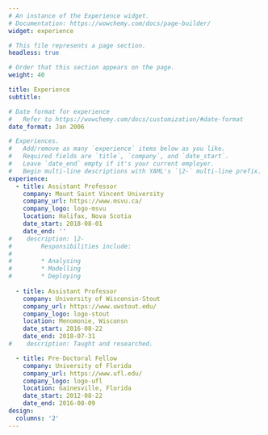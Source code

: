 ```yaml
---
# An instance of the Experience widget.
# Documentation: https://wowchemy.com/docs/page-builder/
widget: experience

# This file represents a page section.
headless: true

# Order that this section appears on the page.
weight: 40

title: Experience
subtitle:

# Date format for experience
#   Refer to https://wowchemy.com/docs/customization/#date-format
date_format: Jan 2006

# Experiences.
#   Add/remove as many `experience` items below as you like.
#   Required fields are `title`, `company`, and `date_start`.
#   Leave `date_end` empty if it's your current employer.
#   Begin multi-line descriptions with YAML's `|2-` multi-line prefix.
experience:
  - title: Assistant Professor
    company: Mount Saint Vincent University
    company_url: https://www.msvu.ca/
    company_logo: logo-msvu
    location: Halifax, Nova Scotia
    date_start: 2018-08-01
    date_end: ''
#    description: |2-
#        Responsibilities include:
#        
#        * Analysing
#        * Modelling
#        * Deploying
        
  - title: Assistant Professor
    company: University of Wisconsin-Stout
    company_url: https://www.uwstout.edu/
    company_logo: logo-stout
    location: Menomonie, Wisconsn
    date_start: 2016-08-22
    date_end: 2018-07-31
#    description: Taught and researched.

  - title: Pre-Doctoral Fellow
    company: University of Florida
    company_url: https://www.ufl.edu/
    company_logo: logo-ufl
    location: Gainesville, Florida
    date_start: 2012-08-22
    date_end: 2016-08-09
design:
  columns: '2'
---
```

